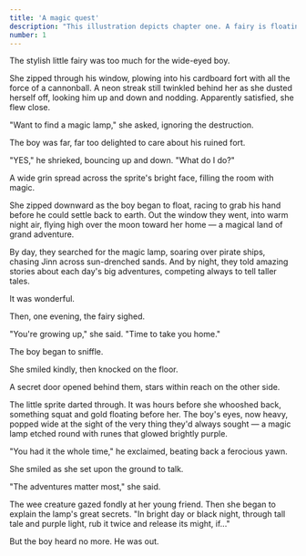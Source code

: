 ```yaml
---
title: 'A magic quest'
description: "This illustration depicts chapter one. A fairy is floating just off center, hands outstretched, fingers pointing downward. A golden lamp, etched with runes, floats before her. It's glowing, and hovers just beyond a young boy's fingertips. He looks upon it, jaw agape, in wonder. The fairy has dark black hair, with a single streak of white, and eyes that glow a light metallic blue. She's beaming and is dressed in a simple white top and purple leggings. The calves and feet are seem to glow with white strips of electricity. Her four wings — two long, two short — feature long, sharp, glowing blue veins. They follow the wing's angular contours with sharp turns and end in small open circles. Glowing white-yellow fairy dust twinkles all around her. The boy, who's mouth hangs open, is wearing a mint green hooded sweatshirt. It has yellow and white stripes on it. The two are inside a cozy wooden treehouse. A sky full of stars is spied through a magical door that's opened just behind the pair. The room is warm and friendly and full of mystery. To their left hangs a yellow and purple paper lantern. A squat, two-shelf bookcase stands beneath it and a big, upholstered brown chair stands in front of it. It's draped by a blue blanket. A blue rug stretches under the chair, an open book upon it. To the pair's right hang two bookshelves. They're full of books, a wild green plant, bottles, and a thick well-worn white candle that's dripping with wax. A boat's steering wheel is leaning against the wall beneath them."
number: 1
---
```


The stylish little fairy was too much for the wide-eyed boy. 

She zipped through his window, plowing into his cardboard fort with all the force of a cannonball. A neon streak still twinkled behind her as she dusted herself off, looking him up and down and nodding. Apparently satisfied, she flew close.

"Want to find a magic lamp," she asked, ignoring the destruction.

The boy was far, far too delighted to care about his ruined fort.

"YES," he shrieked, bouncing up and down. "What do I do?"

A wide grin spread across the sprite's bright face, filling the room with magic. 

She zipped downward as the boy began to float, racing to grab his hand before he could settle back to earth. Out the window they went, into warm night air, flying high over the moon toward her home — a magical land of grand adventure. 

By day, they searched for the magic lamp, soaring over pirate ships, chasing Jinn across sun-drenched sands. And by night, they told amazing stories about each day's big adventures, competing always to tell taller tales. 

It was wonderful.

Then, one evening, the fairy sighed. 

"You're growing up," she said. "Time to take you home." 

The boy began to sniffle.

She smiled kindly, then knocked on the floor. 

A secret door opened behind them, stars within reach on the other side.

The little sprite darted through. It was hours before she whooshed back, something squat and gold floating before her. The boy's eyes, now heavy, popped wide at the sight of the very thing they'd always sought — a magic lamp etched round with runes that glowed brightly purple. 

"You had it the whole time," he exclaimed, beating back a ferocious yawn.

She smiled as she set upon the ground to talk.

"The adventures matter most," she said. 

The wee creature gazed fondly at her young friend. Then she began to explain the lamp's great secrets. "In bright day or black night, through tall tale and purple light, rub it twice and release its might, if..." 

But the boy heard no more. He was out.

